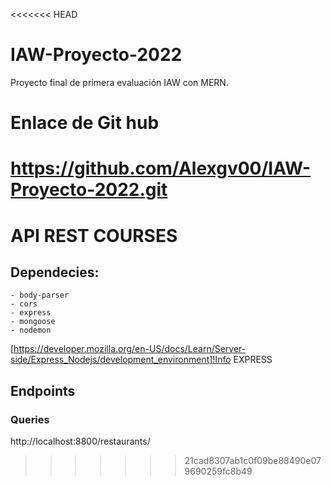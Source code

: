 <<<<<<< HEAD
# IAW-Proyecto-2022
Proyecto final de primera evaluación IAW con MERN. 


# Enlace de Git hub
https://github.com/Alexgv00/IAW-Proyecto-2022.git
=======
# API REST COURSES

## Dependecies:
    - body-parser
    - cors
    - express
    - mongoose
    - nodemon


[https://developer.mozilla.org/en-US/docs/Learn/Server-side/Express_Nodejs/development_environment]!Info EXPRESS

## Endpoints

### Queries
http://localhost:8800/restaurants/

>>>>>>> 21cad8307ab1c0f09be88490e079690259fc8b49
